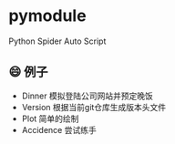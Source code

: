 # pymodule

Python Spider Auto Script

## 😄 例子

- Dinner    模拟登陆公司网站并预定晚饭
- Version   根据当前git仓库生成版本头文件
- Plot      简单的绘制
- Accidence 尝试练手
